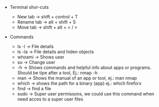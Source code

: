 * Terminal shor-cuts
  - New tab -> shift + control + T
  - Rename tab -> alt + shift + S
  - Move tab -> shift + alt + < / >

* Commands
  - ls -l -> File details
  - ls -la -> File details and hiden objects
  - whoami -> Shows user
  - su -> Change user
  - -h -> Shows commands and helpful info about apps or programs. Should be tipe after a tool, Ej.: nmap -h
  - man -> Shows the manual of an app or tool, ej.: man nmap
  - which -> shows the path for a binary (app) ej.: which fireforx
  - find -> find a file
  - sudo -> Super user permissons, we could use this command when need acces to a super user files